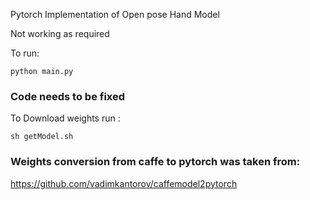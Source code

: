Pytorch Implementation of Open pose Hand Model

Not working as required

To run:
```
python main.py
```
### Code needs to be fixed

To Download weights run :
```
sh getModel.sh
```

### Weights conversion from caffe to pytorch was taken from:

https://github.com/vadimkantorov/caffemodel2pytorch


